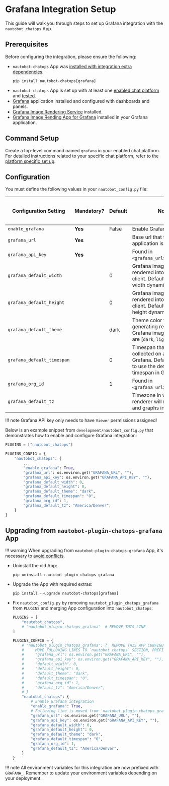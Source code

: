 # Grafana Integration Setup

This guide will walk you through steps to set up Grafana integration with the `nautobot_chatops` App.

## Prerequisites

Before configuring the integration, please ensure the following:

- `nautobot-chatops` App was [installed with integration extra dependencies](./../install.md#installation-guide).
    ```shell
    pip install nautobot-chatops[grafana]
    ```
- `nautobot-chatops` App is set up with at least one [enabled chat platform](./../install.md#chat-platforms-configuration) and [tested](./../install.md#test-your-chatbot).
- [Grafana](https://grafana.com/docs/grafana/latest/installation/) application installed and configured with dashboards and panels.
- [Grafana Image Rendering Service](https://grafana.com/docs/grafana/latest/administration/image_rendering/) installed.
- [Grafana Image Rending App for Grafana](https://grafana.com/grafana/plugins/grafana-image-renderer/) installed in your Grafana application.

## Command Setup

Create a top-level command named `grafana` in your enabled chat platform. For detailed instructions related to your specific chat platform, refer to the [platform specific set up](./../install.md#chat-platforms-configuration).

## Configuration

You must define the following values in your `nautobot_config.py` file:

| Configuration Setting | Mandatory? | Default | Notes | Available on Admin Config |
| --------------------- | ---------- | ------- | ----- | ------------------------- |
| `enable_grafana` | **Yes** | False | Enable Grafana integration. | Yes |
| `grafana_url` | **Yes** | | Base url that the Grafana application is hosted at. | No |
| `grafana_api_key` | **Yes** | | Found in `<grafana_url>/org/apikeys`. | No |
| `grafana_default_width` | | 0 | Grafana image width when rendered into the chat client. Default will render width dynamically. | No |
| `grafana_default_height` | | 0 | Grafana image height when rendered into the chat client. Default will render height dynamically. | No |
| `grafana_default_theme` | | dark | Theme color to use when generating rendered Grafana images. Options are [`dark`, `light`]. | No |
| `grafana_default_timespan` | | 0 | Timespan that data is collected on a panel in Grafana. Default action is to use the defined timespan in Grafana. | No |
| `grafana_org_id` | | 1 | Found in `<grafana_url>/admin/orgs`. | No |
| `grafana_default_tz` | | | Timezone in which the renderer will render charts and graphs in. | No |

!!! note
   Grafana API key only needs to have `Viewer` permissions assigned!

Below is an example snippet from `development/nautobot_config.py` that demonstrates how to enable and configure Grafana integration:

```python
PLUGINS = ["nautobot_chatops"]

PLUGINS_CONFIG = {
    "nautobot_chatops": {
        ...
        "enable_grafana": True,
        "grafana_url": os.environ.get("GRAFANA_URL", ""),
        "grafana_api_key": os.environ.get("GRAFANA_API_KEY", ""),
        "grafana_default_width": 0,
        "grafana_default_height": 0,
        "grafana_default_theme": "dark",
        "grafana_default_timespan": "0",
        "grafana_org_id": 1,
        "grafana_default_tz": "America/Denver",
    }
}
```

## Upgrading from `nautobot-plugin-chatops-grafana` App

!!! warning
    When upgrading from `nautobot-plugin-chatops-grafana` App, it's necessary to [avoid conflicts](../install.md#potential-apps-conflicts).

- Uninstall the old App:
    ```shell
    pip uninstall nautobot-plugin-chatops-grafana
    ```
- Upgrade the App with required extras:
    ```shell
    pip install --upgrade nautobot-chatops[grafana]
    ```
- Fix `nautobot_config.py` by removing `nautobot_plugin_chatops_grafana` from `PLUGINS` and merging App configuration into `nautobot_chatops`:
    ```python
    PLUGINS = [
        "nautobot_chatops",
        # "nautobot_plugin_chatops_grafana"  # REMOVE THIS LINE
    ]

    PLUGINS_CONFIG = {
        # "nautobot_plugin_chatops_grafana": {  REMOVE THIS APP CONFIGURATION
        #     MOVE FOLLOWING LINES TO `nautobot_chatops` SECTION, PREFIX ENV VARIABLES WITH `GRAFANA_`
        #     "grafana_url": os.environ.get("GRAFANA_URL", ""),
        #     "grafana_api_key": os.environ.get("GRAFANA_API_KEY", ""),
        #     "default_width": 0,
        #     "default_height": 0,
        #     "default_theme": "dark",
        #     "default_timespan": "0",
        #     "grafana_org_id": 1,
        #     "default_tz": "America/Denver",
        # }
        "nautobot_chatops": {
            # Enable Grafana integration
            "enable_grafana": True,
            # Following line is moved from `nautobot_plugin_chatops_grafana`
            "grafana_url": os.environ.get("GRAFANA_URL", ""),
            "grafana_api_key": os.environ.get("GRAFANA_API_KEY", ""),
            "grafana_default_width": 0,
            "grafana_default_height": 0,
            "grafana_default_theme": "dark",
            "grafana_default_timespan": "0",
            "grafana_org_id": 1,
            "grafana_default_tz": "America/Denver",
        }
    }
    ```

!!! note
    All environment variables for this integration are now prefixed with `GRAFANA_`. Remember to update your environment variables depending on your deployment.
